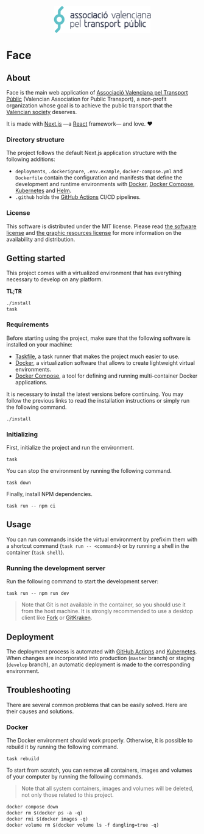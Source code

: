 <p align="center"><a href="https://avptp.org"><img src="src/images/imagotype.svg" height="70px"></a></p>

# Face

## About

Face is the main web application of [Associació Valenciana pel Transport Públic](https://avptp.org) (Valencian Association for Public Transport), a non-profit organization whose goal is to achieve the public transport that the [Valencian society](https://en.wikipedia.org/wiki/Valencian_Community) deserves.

It is made with [Next.js](https://nextjs.org) —a [React](https://reactjs.org) framework— and love. ❤

### Directory structure

The project follows the default Next.js application structure with the following additions:

- `deployments`, `.dockerignore`, `.env.example`, `docker-compose.yml` and `Dockerfile` contain the configuration and manifests that define the development and runtime environments with [Docker](https://www.docker.com), [Docker Compose](https://docs.docker.com/compose), [Kubernetes](https://kubernetes.io) and [Helm](https://helm.sh).
- `.github` holds the [GitHub Actions](https://github.com/features/actions) CI/CD pipelines.

### License

This software is distributed under the MIT license. Please read [the software license](license.md) and [the graphic resources license](src/images/license.md) for more information on the availability and distribution.

## Getting started

This project comes with a virtualized environment that has everything necessary to develop on any platform.

**TL;TR**

```Shell
./install
task
```

### Requirements

Before starting using the project, make sure that the following software is installed on your machine:

- [Taskfile](https://taskfile.dev/#/installation), a task runner that makes the project much easier to use.
- [Docker](https://docs.docker.com/engine/install), a virtualization software that allows to create lightweight virtual environments.
- [Docker Compose](https://docs.docker.com/compose/install/), a tool for defining and running multi-container Docker applications.

It is necessary to install the latest versions before continuing. You may follow the previous links to read the installation instructions or simply run the following command.

```Shell
./install
```

### Initializing

First, initialize the project and run the environment.

```Shell
task
```

You can stop the environment by running the following command.

```Shell
task down
```

Finally, install NPM dependencies.

```Shell
task run -- npm ci
```

## Usage

You can run commands inside the virtual environment by prefixim them with a shortcut command (`task run -- <command>`) or by running a shell in the container (`task shell`).

### Running the development server

Run the following command to start the development server:

```Shell
task run -- npm run dev
```

> Note that Git is not available in the container, so you should use it from the host machine. It is strongly recommended to use a desktop client like [Fork](https://git-fork.com) or [GitKraken](https://www.gitkraken.com).

## Deployment

The deployment process is automated with [GitHub Actions](https://github.com/features/actions) and [Kubernetes](https://kubernetes.io). When changes are incorporated into production (`master` branch) or staging (`develop` branch), an automatic deployment is made to the corresponding environment.

## Troubleshooting

There are several common problems that can be easily solved. Here are their causes and solutions.

### Docker

The Docker environment should work properly. Otherwise, it is possible to rebuild it by running the following command.

```Shell
task rebuild
```

To start from scratch, you can remove all containers, images and volumes of your computer by running the following commands.

> Note that all system containers, images and volumes will be deleted, not only those related to this project.

```Shell
docker compose down
docker rm $(docker ps -a -q)
docker rmi $(docker images -q)
docker volume rm $(docker volume ls -f dangling=true -q)
```
